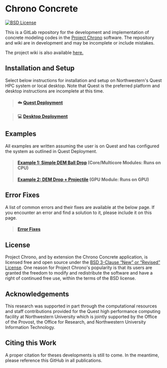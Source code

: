 # Chrono Concrete

&#x20;[![BSD License](http://www.projectchrono.org/assets/logos/chrono-bsd.svg)](LICENSE)

This is a GitLab repository for the development and implementation of concrete modeling codes in the [Project Chrono](https://www.projectchrono.org) software. The repository and wiki are in development and may be incomplete or include mistakes.

The project wiki is also available [here.](https://project-chrono-concrete-modeling.gitbook.io/project-chrono-concrete-modeling/)

## Installation and Setup

Select below instructions for installation and setup on Northwestern's Quest HPC system or local desktop. Note that Quest is the preferred platform and desktop instructions are incomplete at this time.

> #### :cloud: [Quest Deployment](wiki/usage-instructions/installation-and-setup.md)

> #### :computer: [Desktop Deployment](wiki/usage-instructions/installation-and-setup-1.md)

## Examples

All examples are written assuming the user is on Quest and has configured the system as outlined in Quest Deployment.

> #### [Example 1: Simple DEM Ball Drop](wiki/examples/example-1-simple-dem-ball-drop.md) (Core/Multicore Modules: Runs on CPU)
>
> #### [Example 2: DEM Drop + Projectile](wiki/examples/example-1-simple-dem-ball-drop-1.md) (GPU Module: Runs on GPU)&#x20;

## Error Fixes

A list of common errors and their fixes are available at the below page. If you encounter an error and find a solution to it, please include it on this page.

> #### [Error Fixes](./#error-fixes)

## License

Project Chrono, and by extension the Chrono Concrete application, is licensed free and open source under the [BSD 3-Clause “New” or “Revised” License](https://choosealicense.com/licenses/bsd-3-clause/). One reason for Project Chrono's popularity is that its users are granted the freedom to modify and redistribute the software and have a right of continued free use, within the terms of the BSD license.

## Acknowledgements

This research was supported in part through the computational resources and staff contributions provided for the Quest high performance computing facility at Northwestern University which is jointly supported by the Office of the Provost, the Office for Research, and Northwestern University Information Technology.

## Citing this Work

A proper citation for theses developments is still to come. In the meantime, please reference this GitHub in all publications.

